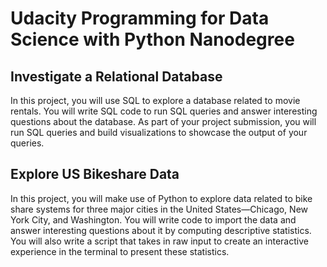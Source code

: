 # Udacity Programming for Data Science with Python Nanodegree

## Investigate a Relational Database
In this project, you will use SQL to explore a database related to movie rentals. You will write SQL code to run SQL queries and answer interesting questions about the database. As part of your project submission, you will run SQL queries and build visualizations to showcase the output of your queries.

## Explore US Bikeshare Data
In this project, you will make use of Python to explore data related to bike share systems for three major cities in the United States—Chicago, New York City, and Washington. You will write code to import the data and answer interesting questions about it by computing descriptive statistics. You will also write a script that takes in raw input to create an interactive experience in the terminal to present these statistics.
